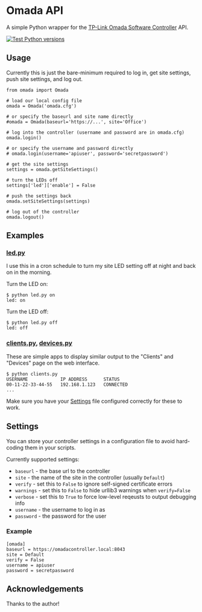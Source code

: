 # Omada API

A simple Python wrapper for the [TP-Link Omada Software Controller](https://www.tp-link.com/us/support/download/omada-software-controller/) API.

[![Test Python versions](https://github.com/ghaberek/omada-api/actions/workflows/versions.yml/badge.svg)](https://github.com/ghaberek/omada-api/actions/workflows/versions.yml)

## Usage

Currently this is just the bare-minimum required to log in, get site settings, push site settings, and log out.

```
from omada import Omada

# load our local config file
omada = Omada('omada.cfg')

# or specify the baseurl and site name directly
#omada = Omada(baseurl='https://...', site='Office')

# log into the controller (username and password are in omada.cfg)
omada.login()

# or specify the username and password directly
# omada.login(username='apiuser', password='secretpassword')

# get the site settings
settings = omada.getSiteSettings()

# turn the LEDs off
settings['led']['enable'] = False

# push the settings back
omada.setSiteSettings(settings)

# log out of the controller
omada.logout()
```

## Examples

### [led.py](led.py)

I use this in a cron schedule to turn my site LED setting off at night and back on in the morning.

Turn the LED on:

```
$ python led.py on
led: on
```
Turn the LED off:

```
$ python led.py off
led: off
```

### [clients.py](clients.py), [devices.py](devices.py)

These are simple apps to display similar output to the "Clients" and "Devices" page on the web interface.

```
$ python clients.py
USERNAME            IP ADDRESS      STATUS
00-11-22-33-44-55   192.168.1.123   CONNECTED
...
```

Make sure you have your [Settings](#Settings) file configured correctly for these to work.

## Settings

You can store your controller settings in a configuration file to avoid hard-coding them in your scripts.

Currently supported settings:

- `baseurl` - the base url to the controller
- `site` - the name of the site in the controller (usually `Default`)
- `verify` - set this to `False` to ignore self-signed certificate errors
- `warnings` - set this to `False` to hide urllib3 warnings when `verify=False`
- `verbose` - set this to `True` to force low-level reqeusts to output debugging info
- `username` - the username to log in as
- `password` - the password for the user

### Example

```
[omada]
baseurl = https://omadacontroller.local:8043
site = Default
verify = False
username = apiuser
password = secretpassword
```

## Acknowledgements

Thanks to the author!